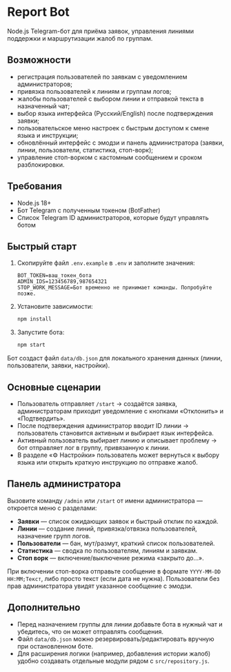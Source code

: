 ﻿# Report Bot

Node.js Telegram-бот для приёма заявок, управления линиями поддержки и маршрутизации жалоб по группам.

## Возможности

- регистрация пользователей по заявкам с уведомлением администраторов;
- привязка пользователей к линиям и группам логов;
- жалобы пользователей с выбором линии и отправкой текста в назначенный чат;
- выбор языка интерфейса (Русский/English) после подтверждения заявки;
- пользовательское меню настроек с быстрым доступом к смене языка и инструкции;
- обновлённый интерфейс с эмодзи и панель администратора (заявки, линии, пользователи, статистика, стоп-ворк);
- управление стоп-ворком с кастомным сообщением и сроком разблокировки.

## Требования

- Node.js 18+
- Бот Telegram с полученным токеном (BotFather)
- Список Telegram ID администраторов, которые будут управлять ботом

## Быстрый старт

1. Скопируйте файл `.env.example` в `.env` и заполните значения:
   ```env
   BOT_TOKEN=ваш_токен_бота
   ADMIN_IDS=123456789,987654321
   STOP_WORK_MESSAGE=Бот временно не принимает команды. Попробуйте позже.
   ```
2. Установите зависимости:
   ```bash
   npm install
   ```
3. Запустите бота:
   ```bash
   npm start
   ```

Бот создаст файл `data/db.json` для локального хранения данных (линии, пользователи, заявки, настройки).

## Основные сценарии

- Пользователь отправляет `/start` → создаётся заявка, администраторам приходит уведомление с кнопками «Отклонить» и «Подтвердить».
- После подтверждения администратор вводит ID линии → пользователь становится активным и выбирает язык интерфейса.
- Активный пользователь выбирает линию и описывает проблему → бот отправляет лог в группу, привязанную к линии.
- В разделе «⚙️ Настройки» пользователь может вернуться к выбору языка или открыть краткую инструкцию по отправке жалоб.

## Панель администратора

Вызовите команду `/admin` или `/start` от имени администратора — откроется меню с разделами:

- **Заявки** — список ожидающих заявок и быстрый отклик по каждой.
- **Линии** — создание линий, привязка/отвязка пользователей, назначение групп логов.
- **Пользователи** — бан, мут/размут, краткий список пользователей.
- **Статистика** — сводка по пользователям, линиям и заявкам.
- **Стоп ворк** — включение/выключение режима «закрыто до…».

При включении стоп-ворка отправьте сообщение в формате `YYYY-MM-DD HH:MM;Текст`, либо просто текст (если дата не нужна). Пользователи без прав администратора увидят указанное сообщение с эмодзи.

## Дополнительно

- Перед назначением группы для линии добавьте бота в нужный чат и убедитесь, что он может отправлять сообщения.
- Файл `data/db.json` можно резервировать/редактировать вручную при остановленном боте.
- Для расширения логики (например, добавления истории жалоб) удобно создавать отдельные модули рядом с `src/repository.js`.
